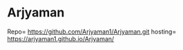 # Arjyaman

Repo= https://github.com/Arjyaman1/Arjyaman.git
hosting= https://arjyaman1.github.io/Arjyaman/
